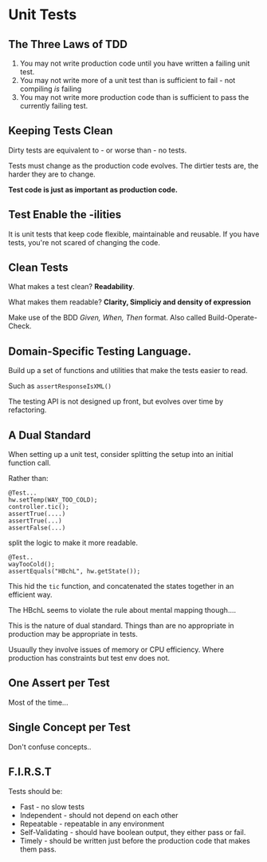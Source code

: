 # Unit Tests

## The Three Laws of TDD

1. You may not write production code until you have written a failing unit test.
2. You may not write more of a unit test than is sufficient to fail - not compiling *is* failing
3. You may not write more production code than is sufficient to pass the currently failing test.

## Keeping Tests Clean

Dirty tests are equivalent to - or worse than - no tests.

Tests must change as the production code evolves. The dirtier tests are, the harder they
are to change. 

**Test code is just as important as production code.**

## Test Enable the -ilities

It is unit tests that keep code flexible, maintainable and reusable. If you have tests,
you're not scared of changing the code.

## Clean Tests

What makes a test clean? **Readability**.

What makes them readable? **Clarity, Simpliciy and density of expression**

Make use of the BDD *Given, When, Then* format. Also called Build-Operate-Check.

## Domain-Specific Testing Language.

Build up a set of functions and utilities that make the tests easier to read. 

Such as `assertResponseIsXML()`

The testing API is not designed up front, but evolves over time by refactoring.

## A Dual Standard

When setting up a unit test, consider splitting the setup into an initial function call.

Rather than:

```
@Test...
hw.setTemp(WAY_TOO_COLD);
controller.tic();
assertTrue(....)
assertTrue(...)
assertFalse(...)
```

split the logic to make it more readable.

```$xslt
@Test..
wayTooCold();
assertEquals("HBchL", hw.getState());
```

This hid the `tic` function, and concatenated the states together in an efficient way.

The HBchL seems to violate the rule about mental mapping though....

This is the nature of dual standard. Things than are no appropriate in production may
be appropriate in tests.

Usuaully they involve issues of memory or CPU efficiency. Where production has constraints
but test env does not.

## One Assert per Test

Most of the time...

## Single Concept per Test

Don't confuse concepts..

## F.I.R.S.T

Tests should be:

- Fast - no slow tests
- Independent - should not depend on each other
- Repeatable - repeatable in any environment
- Self-Validating - should have boolean output, they either pass or fail.
- Timely - should be written just before the production code that makes them pass.


